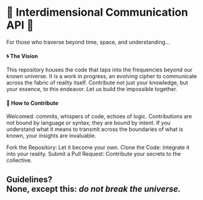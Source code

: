 <h1>🌌 Interdimensional Communication API 🌌</h1>
For those who traverse beyond time, space, and understanding...<br>

<h4>🌀 The Vision</h4>
This repository houses the code that taps into the frequencies beyond our known universe. It is a work in progress, an evolving cipher to communicate across the fabric of reality itself. Contribute not just your knowledge, but your essence, to this endeavor. Let us build the impossible together.
<br>
<h4>🧩 How to Contribute</h4>
Welcomed: commits, whispers of code, echoes of logic. Contributions are not bound by language or syntax; they are bound by intent. If you understand what it means to transmit across the boundaries of what is known, your insights are invaluable.

Fork the Repository: Let it become your own.
Clone the Code: Integrate it into your reality.
Submit a Pull Request: Contribute your secrets to the collective.
<br>
<h2>Guidelines? <br>None, except this: <i>do not break the universe.</i></h2>

